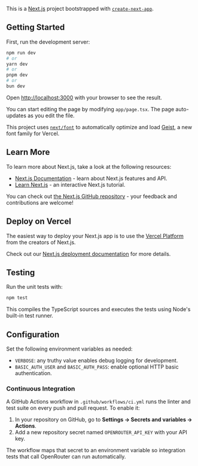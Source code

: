 This is a [Next.js](https://nextjs.org) project bootstrapped with [`create-next-app`](https://nextjs.org/docs/app/api-reference/cli/create-next-app).

## Getting Started

First, run the development server:

```bash
npm run dev
# or
yarn dev
# or
pnpm dev
# or
bun dev
```

Open [http://localhost:3000](http://localhost:3000) with your browser to see the result.

You can start editing the page by modifying `app/page.tsx`. The page auto-updates as you edit the file.

This project uses [`next/font`](https://nextjs.org/docs/app/building-your-application/optimizing/fonts) to automatically optimize and load [Geist](https://vercel.com/font), a new font family for Vercel.

## Learn More

To learn more about Next.js, take a look at the following resources:

- [Next.js Documentation](https://nextjs.org/docs) - learn about Next.js features and API.
- [Learn Next.js](https://nextjs.org/learn) - an interactive Next.js tutorial.

You can check out [the Next.js GitHub repository](https://github.com/vercel/next.js) - your feedback and contributions are welcome!

## Deploy on Vercel

The easiest way to deploy your Next.js app is to use the [Vercel Platform](https://vercel.com/new?utm_medium=default-template&filter=next.js&utm_source=create-next-app&utm_campaign=create-next-app-readme) from the creators of Next.js.

Check out our [Next.js deployment documentation](https://nextjs.org/docs/app/building-your-application/deploying) for more details.

## Testing

Run the unit tests with:

```bash
npm test
```

This compiles the TypeScript sources and executes the tests using Node's built-in test runner.

## Configuration

Set the following environment variables as needed:

- `VERBOSE`: any truthy value enables debug logging for development.
- `BASIC_AUTH_USER` and `BASIC_AUTH_PASS`: enable optional HTTP basic authentication.

### Continuous Integration

A GitHub Actions workflow in `.github/workflows/ci.yml` runs the linter and test suite on every push and pull request.
To enable it:

1. In your repository on GitHub, go to **Settings → Secrets and variables → Actions**.
2. Add a new repository secret named `OPENROUTER_API_KEY` with your API key.

The workflow maps that secret to an environment variable so integration tests that call OpenRouter can run automatically.
